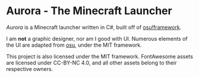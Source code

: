 # Aurora - The Minecraft Launcher
*Aurora* is a Minecraft launcher written in C#, built off of [osu!framework](https://github.com/ppy/osu-framework).

I am **not** a graphic designer, nor am I good with UI. Numerous elements of the UI are adapted from [osu](https::/github.com/ppy/osu), under the MIT framework.

This project is also licensed under the MIT framework. FontAwesome assets are licensed under CC-BY-NC 4.0, and all other assets belong to their respective owners.